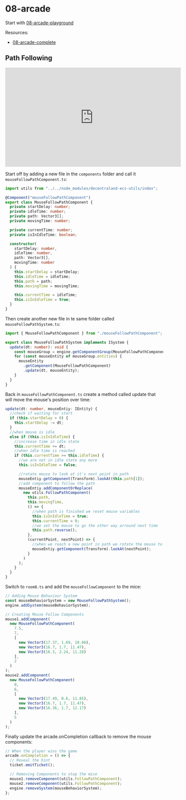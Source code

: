 # 08-arcade

Start with [08-arcade-playground](https://github.com/HardlyDifficult/dcl-escape-room-tutorial/tree/master/08-arcade-playground)

Resources:
- [08-arcade-complete](https://github.com/HardlyDifficult/dcl-escape-room-tutorial/tree/master/08-arcade-complete)

## Path Following

<center>
	<iframe width="560" height="315" src="https://www.youtube.com/embed/Pf6_JKYyylg" frameborder="0" allow="accelerometer; autoplay; encrypted-media; gyroscope; picture-in-picture" allowfullscreen></iframe>
</center>

Start off by adding a new file in the `components` folder and call it `mouseFollowPathComponent.ts`:

```typescript
import utils from "../../node_modules/decentraland-ecs-utils/index";

@Component("mouseFollowPathComponent")
export class MouseFollowPathComponent {
  private startDelay: number;
  private idleTime: number;
  private path: Vector3[];
  private movingTime: number;

  private currentTime: number;
  private isInIdleTime: boolean;

  constructor(
    startDelay: number,
    idleTime: number,
    path: Vector3[],
    movingTime: number
  ) {
    this.startDelay = startDelay;
    this.idleTime = idleTime;
    this.path = path;
    this.movingTime = movingTime;

    this.currentTime = idleTime;
    this.isInIdleTime = true;
  }
}
```

Then create another new file in te same folder called `mouseFollowPathSystem.ts`:

```typescript
import { MouseFollowPathComponent } from "./mouseFollowPathComponent";

export class MouseFollowPathSystem implements ISystem {
  update(dt: number): void {
    const mouseGroup = engine.getComponentGroup(MouseFollowPathComponent);
    for (const mouseEntity of mouseGroup.entities) {
      mouseEntity
        .getComponent(MouseFollowPathComponent)
        .update(dt, mouseEntity);
    }
  }
}
```

Back in `mouseFollowPathComponent.ts` create a method called update that will move the mouse's position over time:

```typescript
update(dt: number, mouseEntiy: IEntity) {
  //check if waiting for start
  if (this.startDelay > 0) {
    this.startDelay -= dt;
  }
  //when mouse is idle
  else if (this.isInIdleTime) {
    //increase time in idle state
    this.currentTime += dt;
    //when idle time is reached
    if (this.currentTime >= this.idleTime) {
      //we are not in idle state any more
      this.isInIdleTime = false;

      //rotate mouse to look at it's next point in path
      mouseEntiy.getComponent(Transform).lookAt(this.path[1]);
      //add component to follow the path
      mouseEntiy.addComponentOrReplace(
        new utils.FollowPathComponent(
          this.path,
          this.movingTime,
          () => {
            //when path is finished we reset mouse variables
            this.isInIdleTime = true;
            this.currentTime = 0;
            //we set the mouse to go the other way arround next time
            this.path.reverse();
          },
          (currentPoint, nextPoint) => {
            //when we reach a new point in path we rotate the mouse to look at the next point
            mouseEntiy.getComponent(Transform).lookAt(nextPoint);
          }
        )
      );
    }
  }
}
```

Switch to `room8.ts` and add the `mouseFollowComponent` to the mice:

```typescript
// Adding Mouse Behaviour System
const mouseBehaviorSystem = new MouseFollowPathSystem();
engine.addSystem(mouseBehaviorSystem);

// Creating Mouse Follow Components
mouse1.addComponent(
  new MouseFollowPathComponent(
    7.5,
    7,
    [
      new Vector3(17.37, 1.69, 10.06),
      new Vector3(16.7, 1.7, 11.47),
      new Vector3(16.3, 2.24, 11.28)
    ],
    2
  )
);
mouse2.addComponent(
  new MouseFollowPathComponent(
    0,
    6,
    [
      new Vector3(17.49, 0.6, 11.85),
      new Vector3(16.7, 1.7, 11.47),
      new Vector3(16.36, 1.7, 12.17)
    ],
    5
  )
);
```

Finally update the arcade.onCompletion callback to remove the mouse components:

```typescript
// When the player wins the game
arcade.onCompletion = () => {
  // Reveal the hint
  ticket.emitTicket();

  // Removing Components to stop the mice
  mouse1.removeComponent(utils.FollowPathComponent);
  mouse2.removeComponent(utils.FollowPathComponent);
  engine.removeSystem(mouseBehaviorSystem);
};
```
